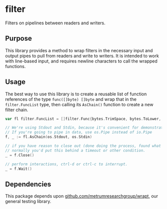 # filter

Filters on pipelines between readers and writers.

## Purpose

This library provides a method to wrap filters in the necessary input and output pipes to pull from readers and write to
writers. It is intended to work with line-based input, and requires newline characters to call the wrapped functions.

## Usage

The best way to use this library is to create a reusable list of function references of the type `func([]byte) []byte`
and wrap that in the `filter.FuncList` type, then calling its `AsChain()` function to create a new filter chain.

```go
var fl filter.FuncList = []filter.Func{bytes.TrimSpace, bytes.ToLower, bytes.Title}

// We're using Stdout and Stdin, because it's convenient for demonstration.
// If you're going to pipe in data, use os.Pipe instead of io.Pipe
f, _ := fl.AsChain(os.Stdout, os.Stdin)

// if you have reason to close out (done doing the process, found what you wanted to, etc.)
// normally you'd put this behind a timeout or other condition.
_ = f.Close()

// perform interactions, ctrl-d or ctrl-c to interrupt.
_ = f.Wait()
```

## Dependencies

This package depends upon [github.com/metrumresearchgroup/wrapt](https://github.com/metrumresearchgroup/wrapt), our
general testing library.